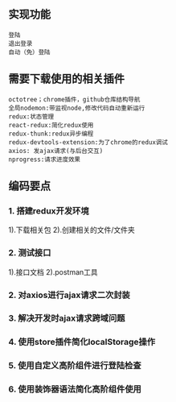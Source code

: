 ## 实现功能
    登陆
    退出登录
    自动（免）登陆

## 需要下载使用的相关插件
    octotree；chrome插件，github仓库结构导航
    全局nodemon:带监视node,修改代码自动重新运行
    redux:状态管理
    react-redux:简化redux使用
    redux-thunk:redux异步编程
    redux-devtools-extension:为了chrome的redux调试
    axios: 发ajax请求(与后台交互)
    nprogress:请求进度效果


## 编码要点
### 1. 搭建redux开发环境
 1).下载相关包
 2).创建相关的文件/文件夹

### 2. 测试接口
  1).接口文档
  2).postman工具

### 2. 对axios进行ajax请求二次封装


### 3. 解决开发时ajax请求跨域问题

### 4. 使用store插件简化localStorage操作

### 5. 使用自定义高阶组件进行登陆检查

### 6. 使用装饰器语法简化高阶组件使用
